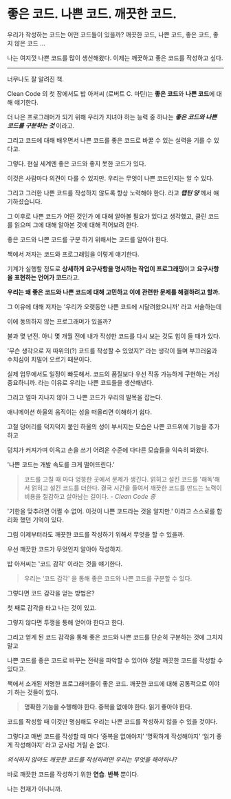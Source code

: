 # 좋은 코드. 나쁜 코드. 깨끗한 코드.

우리가 작성하는 코드는 어떤 코드들이 있을까?
깨끗한 코드, 나쁜 코드, 좋은 코드, 좋지 않은 코드 ...

나는 여지껏 나쁜 코드를 많이 생산해왔다.
이제는 깨끗하고 좋은 코드를 작성하고 싶다.

---

너무나도 잘 알려진 책. 

Clean Code 의 첫 장에서도 밥 아저씨 (로버트 C. 마틴)는 **좋은 코드**와 **나쁜 코드**에 대해 얘기한다.

더 나은 프로그래머가 되기 위해 우리가 지녀야 하는 능력 중 하나는 ***좋은 코드와 나쁜 코드를 구분하는 것*** 이라고.

그리고 코드에 대해 배우면서 나쁜 코드를 좋은 코드로 바꿀 수 있는 실력을 기를 수 있다고.

그렇다. 현실 세계엔 좋은 코드와 좋지 못한 코드가 있다. 

이것은 사람마다 의견이 다를 수 있지만. 우리는 무엇이 나쁜 코드인지는 알 수 있다.

그리고 그러한 나쁜 코드를 작성하지 않도록 항상 노력해야 한다. 라고 ***캡틴 양*** 께서 얘기하셨습니다.

그 이후로 나쁜 코드가 어떤 것인가 에 대해 알아볼 필요가 있다고 생각했고, 클린 코드를 읽으며 그에 대해 알아본 것에 대해 적어보려 한다.

좋은 코드와 나쁜 코드를 구분 하기 위해서는 코드를 알아야 한다.

책에서 저자는 코드와 프로그래밍을 이렇게 얘기한다.

기계가 실행할 정도로 **상세하게 요구사항을 명시하는 작업이 프로그래밍**이고 **요구사항을 표현하는 언어가 코드**라고.

**우리는 왜 좋은 코드와 나쁜 코드에 대해 고민하고 이에 관련한 문제를 해결하려고 할까.**

그 이유에 대해 저자는 '우리가 오랫동안 나쁜 코드에 시달려왔으니까' 라고 서술하는데 

이에 동의하지 않는 프로그래머가 있을까?

불과 몇 년전. 아니 몇 개월 전에 내가 작성한 코드를 다시 보는 것도 힘이 들 때가 있다.

'무슨 생각으로 저 따위의(?) 코드를 작성할 수 있었지?' 라는 생각이 들며 부끄러움과 수치심이 치밀어 오르기 때문이다.

실제 업무에서도 일정이 빠듯해서. 코드의 품질보다 우선 작동 가능하게 구현하는 거싱 중요하니까. 라는 이유로 우리는 나쁜 코드들을 생산해낸다.

그리고 얼마 지나지 않아 그 나쁜 코드가 우리의 발목을 잡는다.

애니메이션 하울의 움직이는 성을 떠올리면 이해하기 쉽다. 

고철 덩어리를 덕지덕지 붙인 하울의 성이 부서지는 모습은 나쁜 코드위에 기능을 추가하고 

덩치가 커져가며 이윽고 손을 쓰기 어려운 수준에 다다른 모습들을 익숙히 봐왔다.

'나쁜 코드는 개발 속도를 크게 떨어뜨린다.'

> 코드를 고칠 때 마다 엉뚱한 곳에서 문제가 생긴다.
얽히고 설킨 코드를 '해독'해서 얽히고 설킨 코드를 더한다.
결국 시간을 들여서 깨끗한 코드를 만드는 노력이 비용을 절감하고 살아남는 길이다.
*- Clean Code 중*
> 

'기한을 맞추려면 어쩔 수 없어. 이것이 나쁜 코드라는 것을 알지만.' 이라고 스스로를 합리화 했던 기억이 있다.

그럼 이제부터라도 깨끗한 코드를 작성하기 위해서 무엇을 할 수 있을까.

우선 깨끗한 코드가 무엇인지 알아야 작성하지.

밥 아저씨는 '코드 감각' 이라는 것을 얘기한다.

> 우리는 ‘코드 감각' 을 통해 좋은 코드와 나쁜 코드를 구분할 수 있다.
> 

그렇다면 코드 감각을 얻는 방법은? 

첫 째로 감각을 타고 나는 것이 있고.

그렇지 않다면 투쟁을 통해 얻어야 한다고 한다.

그리고 얻게 된 코드 감각을 통해 좋은 코드와 나쁜 코드를 단순히 구분하는 것에 그치지 말고

나쁜 코드를 좋은 코드로 바꾸는 전략을 파악할 수 있어야 정말 깨끗한 코드를 작성할 수 있다고.

책에서 소개된 저명한 프로그래머들이 좋은 코드. 깨끗한 코드에 대해 공통적으로 이야기 하는 것들이 있다.

> **명확한 기능을 수행해야 한다.
중복을 없애야 한다.
읽기 좋아야 한다.**
> 

코드를 작성할 때 이것만 명심해도 우리는 나쁜 코드를 작성하지 않을 수 있을 것이다.

그렇다고 매번 코드를 작성할 때 마다 ‘중복을 없애야지’ ‘명확하게 작성해야지’ ‘읽기 좋게 작성해야지’ 라고 궁시렁 거릴 순 없다.

*의식하지 않아도 깨끗한 코드를 작성하려면 우리는 무엇을 해야하나?*

바로 깨끗한 코드를 작성하기 위한 **연습**. **반복** 뿐이다. 

나는 천재가 아니니까.